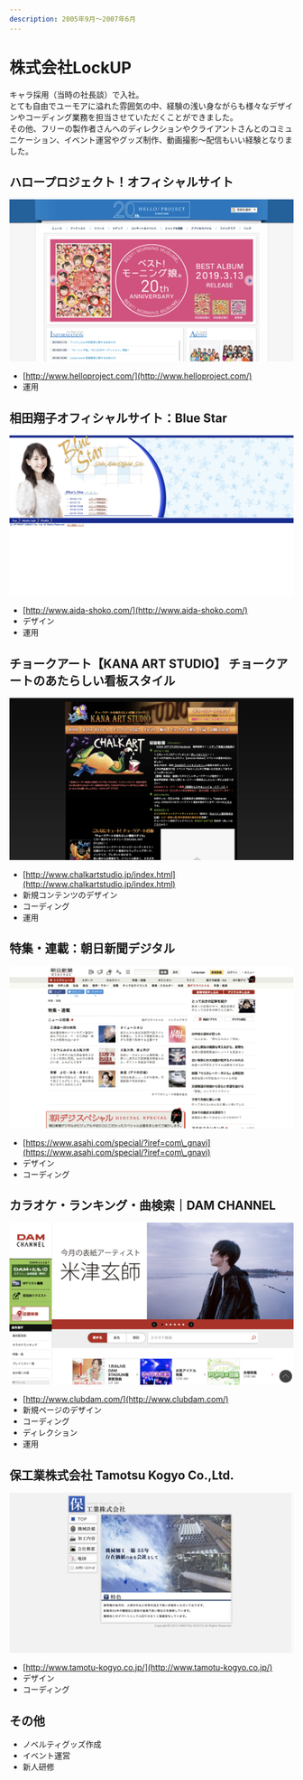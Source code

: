 ```yaml
---
description: 2005年9月～2007年6月
---
```


# 株式会社LockUP

キャラ採用（当時の社長談）で入社。\
とても自由でユーモアに溢れた雰囲気の中、経験の浅い身ながらも様々なデザインやコーディング業務を担当させていただくことができました。\
その他、フリーの製作者さんへのディレクションやクライアントさんとのコミュニケーション、イベント運営やグッズ制作、動画撮影〜配信もいい経験となりました。

## ハロープロジェクト！オフィシャルサイト

![ハロープロジェクト！オフィシャルサイト](<../.gitbook/assets/image (24).png>)

* [http://www.helloproject.com/](http://www.helloproject.com/)
* 運用

## 相田翔子オフィシャルサイト：Blue Star

![相田翔子オフィシャルサイト：Blue Star](<../.gitbook/assets/image (12).png>)

* [http://www.aida-shoko.com/](http://www.aida-shoko.com/)
* デザイン
* 運用

## チョークアート【KANA ART STUDIO】 チョークアートのあたらしい看板スタイル

![チョークアート【KANA ART STUDIO】 チョークアートのあたらしい看板スタイル](<../.gitbook/assets/image (28).png>)

* [http://www.chalkartstudio.jp/index.html](http://www.chalkartstudio.jp/index.html)
* 新規コンテンツのデザイン
* コーディング
* 運用

## 特集・連載：朝日新聞デジタル

![特集・連載：朝日新聞デジタル](<../.gitbook/assets/image (9).png>)

* [https://www.asahi.com/special/?iref=com\_gnavi](https://www.asahi.com/special/?iref=com\_gnavi)
* デザイン
* コーディング

## カラオケ・ランキング・曲検索｜DAM CHANNEL

![カラオケ・ランキング・曲検索｜DAM CHANNEL](<../.gitbook/assets/image (35).png>)

* [http://www.clubdam.com/](http://www.clubdam.com/)
* 新規ページのデザイン
* コーディング
* ディレクション
* 運用

## 保工業株式会社 Tamotsu Kogyo Co.,Ltd.

![保工業株式会社 Tamotsu Kogyo Co.,Ltd.](<../.gitbook/assets/image (14).png>)

* [http://www.tamotu-kogyo.co.jp/](http://www.tamotu-kogyo.co.jp/)
* デザイン
* コーディング

## その他

* ノベルティグッズ作成
* イベント運営
* 新人研修

